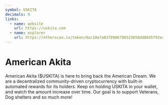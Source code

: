 ```yaml
---
symbol: USKITA
decimals: 9
links:
  - name: website
    url: https://uskita.com
  - name: explorer
    url: https://etherscan.io/token/0xc18e7a03f8986798323658dd8645f93aa79ac5c9
---
```


# American Akita

American Akita ($USKITA) is here to bring back the American Dream. We are a decentralized community-driven cryptocurrency with built-in automated rewards for its holders. Keep on holding USKITA in your wallet, and watch the amount increase over time. Our goal is to support Veterans, Dog shelters and so much more!

